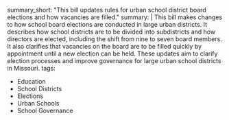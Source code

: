 summary_short: "This bill updates rules for urban school district board elections and how vacancies are filled."
summary: |
  This bill makes changes to how school board elections are conducted in large urban districts. It describes how school districts are to be divided into subdistricts and how directors are elected, including the shift from nine to seven board members. It also clarifies that vacancies on the board are to be filled quickly by appointment until a new election can be held. These updates aim to clarify election processes and improve governance for large urban school districts in Missouri.
tags:
  - Education
  - School Districts
  - Elections
  - Urban Schools
  - School Governance

